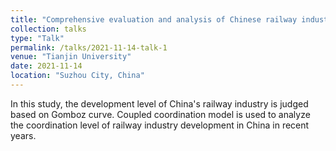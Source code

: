 ```yaml
---
title: "Comprehensive evaluation and analysis of Chinese railway industry"
collection: talks
type: "Talk"
permalink: /talks/2021-11-14-talk-1
venue: "Tianjin University"
date: 2021-11-14
location: "Suzhou City, China"
---
```


In this study, the development level of China's railway industry is judged based on Gomboz curve. Coupled coordination model is used to analyze the coordination level of railway industry development in China in recent years.
